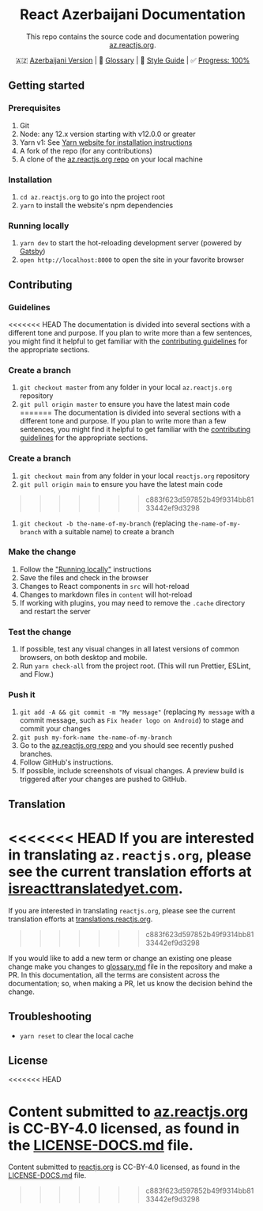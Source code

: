 <h1 align="center">React Azerbaijani Documentation</h1>
<div align="center">

This repo contains the source code and documentation powering [az.reactjs.org](https://az.reactjs.org/).

🇦🇿 [Azerbaijani Version](https://github.com/reactjs/az.reactjs.org/blob/master/README.az.md) | 📖 [Glossary](https://github.com/reactjs/az.reactjs.org/blob/master/glossary.md) | 💅 [Style Guide](https://github.com/reactjs/az.reactjs.org/blob/master/style-guide.md) | ✅ [Progress: 100%](https://www.isreacttranslatedyet.com/)
</div>

## Getting started

### Prerequisites

1. Git
1. Node: any 12.x version starting with v12.0.0 or greater
1. Yarn v1: See [Yarn website for installation instructions](https://yarnpkg.com/lang/en/docs/install/)
1. A fork of the repo (for any contributions)
1. A clone of the [az.reactjs.org repo](https://github.com/reactjs/az.reactjs.org) on your local machine

### Installation

1. `cd az.reactjs.org` to go into the project root
1. `yarn` to install the website's npm dependencies

### Running locally

1. `yarn dev` to start the hot-reloading development server (powered by [Gatsby](https://www.gatsbyjs.org))
1. `open http://localhost:8000` to open the site in your favorite browser

## Contributing

### Guidelines

<<<<<<< HEAD
The documentation is divided into several sections with a different tone and purpose. If you plan to write more than a few sentences, you might find it helpful to get familiar with the [contributing guidelines](https://github.com/reactjs/az.reactjs.org/blob/master/CONTRIBUTING.md#guidelines-for-text) for the appropriate sections.

### Create a branch

1. `git checkout master` from any folder in your local `az.reactjs.org` repository
1. `git pull origin master` to ensure you have the latest main code
=======
The documentation is divided into several sections with a different tone and purpose. If you plan to write more than a few sentences, you might find it helpful to get familiar with the [contributing guidelines](https://github.com/reactjs/reactjs.org/blob/main/CONTRIBUTING.md#guidelines-for-text) for the appropriate sections.

### Create a branch

1. `git checkout main` from any folder in your local `reactjs.org` repository
1. `git pull origin main` to ensure you have the latest main code
>>>>>>> c883f623d597852b49f9314bb8133442ef9d3298
1. `git checkout -b the-name-of-my-branch` (replacing `the-name-of-my-branch` with a suitable name) to create a branch

### Make the change

1. Follow the ["Running locally"](#running-locally) instructions
1. Save the files and check in the browser
  1. Changes to React components in `src` will hot-reload
  1. Changes to markdown files in `content` will hot-reload
  1. If working with plugins, you may need to remove the `.cache` directory and restart the server

### Test the change

1. If possible, test any visual changes in all latest versions of common browsers, on both desktop and mobile.
1. Run `yarn check-all` from the project root. (This will run Prettier, ESLint, and Flow.)

### Push it

1. `git add -A && git commit -m "My message"` (replacing `My message` with a commit message, such as `Fix header logo on Android`) to stage and commit your changes
1. `git push my-fork-name the-name-of-my-branch`
1. Go to the [az.reactjs.org repo](https://github.com/reactjs/az.reactjs.org) and you should see recently pushed branches.
1. Follow GitHub's instructions.
1. If possible, include screenshots of visual changes. A preview build is triggered after your changes are pushed to GitHub.

## Translation

<<<<<<< HEAD
If you are interested in translating `az.reactjs.org`, please see the current translation efforts at [isreacttranslatedyet.com](https://www.isreacttranslatedyet.com/).
=======
If you are interested in translating `reactjs.org`, please see the current translation efforts at [translations.reactjs.org](https://translations.reactjs.org/).
>>>>>>> c883f623d597852b49f9314bb8133442ef9d3298

If you would like to add a new term or change an existing one please change make you changes to [glossary.md](https://github.com/reactjs/az.reactjs.org/blob/master/glossary.md) file in the repository and make a PR. In this documentation, all the terms are consistent across the documentation; so, when making a PR, let us know the decision behind the change.

## Troubleshooting

- `yarn reset` to clear the local cache

## License
<<<<<<< HEAD

Content submitted to [az.reactjs.org](https://az.reactjs.org/) is CC-BY-4.0 licensed, as found in the [LICENSE-DOCS.md](https://github.com/open-source-explorer/reactjs.org/blob/master/LICENSE-DOCS.md) file.
=======
Content submitted to [reactjs.org](https://reactjs.org/) is CC-BY-4.0 licensed, as found in the [LICENSE-DOCS.md](LICENSE-DOCS.md) file.
>>>>>>> c883f623d597852b49f9314bb8133442ef9d3298
